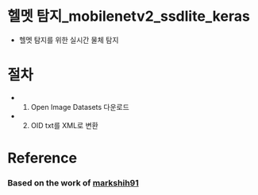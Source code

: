 # 헬멧 탐지_mobilenetv2_ssdlite_keras

- 헬멧 탐지를 위한 실시간 물체 탐지

# 절차
- 1. Open Image Datasets 다운로드
- 2. OID txt를 XML로 변환 

# Reference

### Based on the work of  [markshih91](https://github.com/markshih91/mobilenet_v2_ssdlite_keras)
